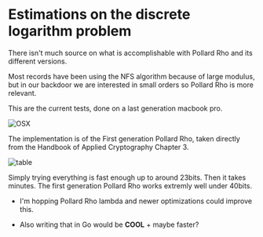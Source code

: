 # Estimations on the discrete logarithm problem

There isn't much source on what is accomplishable with Pollard Rho and its different versions.

Most records have been using the NFS algorithm because of large modulus, but in our backdoor we are interested in small orders so Pollard Rho is more relevant.

This are the current tests, done on a last generation macbook pro.

![OSX](http://i.imgur.com/3bAQLN4.png)

The implementation is of the First generation Pollard Rho, taken directly from the Handbook of Applied Cryptography Chapter 3.

![table](http://i.imgur.com/Fca89Bv.png)

Simply trying everything is fast enough up to around 23bits. Then it takes minutes. The first generation Pollard Rho works extremly well under 40bits.

* I'm hopping Pollard Rho lambda and newer optimizations could improve this.

* Also writing that in Go would be **COOL** + maybe faster?

